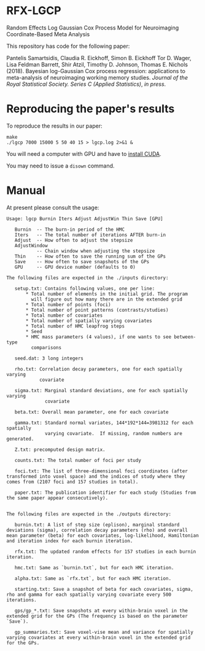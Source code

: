 # RFX-LGCP
Random Effects Log Gaussian Cox Process Model for Neuroimaging Coordinate-Based Meta Analysis

This repository has code for the following paper:

Pantelis Samartsidis,
Claudia R. Eickhoff,
Simon B. Eickhoff
Tor D. Wager,
Lisa Feldman Barrett,
Shir Atzil,
Timothy D. Johnson,
Thomas E. Nichols (2018).
Bayesian log-Gaussian Cox process regression: applications to meta-analysis of neuroimaging working memory studies. _Journal of the Royal Statistical Society. Series C (Applied Statistics)_, _in press_.

# Reproducing the paper's results

To reproduce the results in our paper:

```console
make
./lgcp 7000 15000 5 50 40 15 > lgcp.log 2>&1 &
```
You will need a computer with GPU and have to [install CUDA](https://developer.nvidia.com/cuda-downloads).

You may need to issue a `disown` command.

# Manual

At present please consult the usage:
```
Usage: lgcp Burnin Iters Adjust AdjustWin Thin Save [GPU]

   Burnin  -- The burn-in period of the HMC
   Iters   -- The total number of iterations AFTER burn-in
   Adjust  -- How often to adjust the stepsize
   AdjustWindow
           -- Chain window when adjusting the stepsize
   Thin    -- How often to save the running sum of the GPs
   Save    -- How often to save snapshots of the GPs
   GPU     -- GPU device number (defaults to 0)

The following files are expected in the ./inputs directory:

   setup.txt: Contains following values, one per line:
       * Total number of elements in the initial grid. The program
         will figure out how many there are in the extended grid
       * Total number of points (foci)
       * Total number of point patterns (contrasts/studies)
       * Total number of covariates
       * Total number of spatially varying covariates
       * Total number of HMC leapfrog steps
       * Seed
       * HMC mass parameters (4 values), if one wants to see between-type
         comparisons

   seed.dat: 3 long integers

   rho.txt: Correlation decay parameters, one for each spatially varying
            covariate

   sigma.txt: Marginal standard deviations, one for each spatially varying
              covariate

   beta.txt: Overall mean parameter, one for each covariate

   gamma.txt: Standard normal variates, 144*192*144=3981312 for each spatially 
              varying covariate.  If missing, random numbers are generated.
              
   Z.txt: precomputed design matrix.
   
   counts.txt: The total number of foci per study
   
   foci.txt: The list of three-dimensional foci coordinates (after transformed into voxel space) and the indices of study where they comes from (2107 foci and 157 studies in total). 
   
   paper.txt: The publication identifier for each study (Studies from the same paper appear consecutively).
   
   
The following files are expected in the ./outputs directory:
   
   burnin.txt: A list of step size (eplison), marginal standard deviations (sigma), correlation decay parameters (rho) and overall mean parameter (beta) for each covariates, log-likelihood, Hamiltonian and iteration index for each burnin iteration.
   
   rfx.txt: The updated random effects for 157 studies in each burnin iteration.
   
   hmc.txt: Same as `burnin.txt`, but for each HMC iteration.
   
   alpha.txt: Same as `rfx.txt`, but for each HMC iteration.
   
   starting.txt: Save a snapshot of beta for each covariates, sigma, rho and gamma for each spatially varying covariate every 500 iterations.

   gps/gp_*.txt: Save snapshots at every within-brain voxel in the extended grid for the GPs (The frequency is based on the parameter `Save`).
                 
   gp_summaries.txt: Save voxel-vise mean and variance for spatially varying covariates at every within-brain voxel in the extended grid for the GPs.
   
   
```
